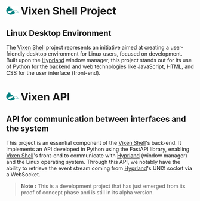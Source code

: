 # ![vixen logo](/assets/vixen_logo_md.png) Vixen Shell Project

## Linux Desktop Environment

The [Vixen Shell](https://github.com/vixen-shell) project represents an initiative aimed at creating a user-friendly desktop environment for Linux users, focused on development. Built upon the [Hyprland](https://github.com/hyprwm/Hyprland) window manager, this project stands out for its use of Python for the backend and web technologies like JavaScript, HTML, and CSS for the user interface (front-end).

# ![vixen logo](/assets/vixen_logo_md.png) Vixen API

## API for communication between interfaces and the system

This project is an essential component of the [Vixen Shell](https://github.com/vixen-shell)'s back-end. It implements an API developed in Python using the FastAPI library, enabling [Vixen Shell](https://github.com/vixen-shell)'s front-end to communicate with [Hyprland](https://github.com/hyprwm/Hyprland) (window manager) and the Linux operating system. Through this API, we notably have the ability to retrieve the event stream coming from [Hyprland](https://github.com/hyprwm/Hyprland)'s UNIX socket via a WebSocket.

> **Note :** This is a development project that has just emerged from its proof of concept phase and is still in its alpha version.